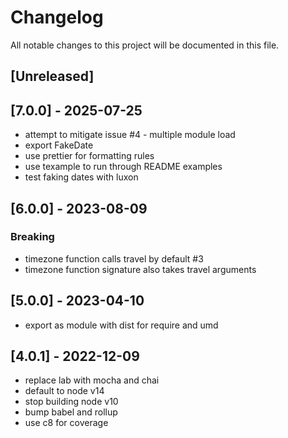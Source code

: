 # Changelog

All notable changes to this project will be documented in this file.

## [Unreleased]

## [7.0.0] - 2025-07-25

- attempt to mitigate issue #4 - multiple module load
- export FakeDate
- use prettier for formatting rules
- use texample to run through README examples
- test faking dates with luxon

## [6.0.0] - 2023-08-09

### Breaking

- timezone function calls travel by default #3
- timezone function signature also takes travel arguments

## [5.0.0] - 2023-04-10

- export as module with dist for require and umd

## [4.0.1] - 2022-12-09

- replace lab with mocha and chai
- default to node v14
- stop building node v10
- bump babel and rollup
- use c8 for coverage
